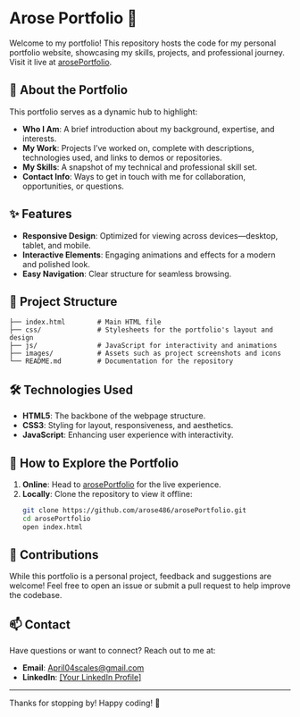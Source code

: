# Arose Portfolio 🌟  
Welcome to my portfolio! This repository hosts the code for my personal portfolio website, showcasing my skills, projects, and professional journey. Visit it live at [arosePortfolio](https://arose486.github.io/arosePortfolio/).  

## 🚀 About the Portfolio  
This portfolio serves as a dynamic hub to highlight:  
- **Who I Am**: A brief introduction about my background, expertise, and interests.  
- **My Work**: Projects I’ve worked on, complete with descriptions, technologies used, and links to demos or repositories.  
- **My Skills**: A snapshot of my technical and professional skill set.  
- **Contact Info**: Ways to get in touch with me for collaboration, opportunities, or questions.  

## ✨ Features  
- **Responsive Design**: Optimized for viewing across devices—desktop, tablet, and mobile.  
- **Interactive Elements**: Engaging animations and effects for a modern and polished look.  
- **Easy Navigation**: Clear structure for seamless browsing.  

## 📂 Project Structure  
```plaintext  
├── index.html        # Main HTML file  
├── css/              # Stylesheets for the portfolio's layout and design  
├── js/               # JavaScript for interactivity and animations  
├── images/           # Assets such as project screenshots and icons  
└── README.md         # Documentation for the repository  
```  

## 🛠️ Technologies Used  
- **HTML5**: The backbone of the webpage structure.  
- **CSS3**: Styling for layout, responsiveness, and aesthetics.  
- **JavaScript**: Enhancing user experience with interactivity.  

## 🌟 How to Explore the Portfolio  
1. **Online**: Head to [arosePortfolio](https://arose486.github.io/arosePortfolio/) for the live experience.  
2. **Locally**: Clone the repository to view it offline:  
   ```bash  
   git clone https://github.com/arose486/arosePortfolio.git  
   cd arosePortfolio  
   open index.html  
   ```  
## 🤝 Contributions  
While this portfolio is a personal project, feedback and suggestions are welcome! Feel free to open an issue or submit a pull request to help improve the codebase.  

## 📫 Contact  
Have questions or want to connect? Reach out to me at:  
- **Email**: April04scales@gmail.com  
- **LinkedIn**: [[Your LinkedIn Profile] ](https://www.linkedin.com/in/april04scales/) 
---

Thanks for stopping by! Happy coding! 🚀  


<!---
arose486/arose486 is a ✨ special ✨ repository because its `README.md` (this file) appears on your GitHub profile.
You can click the Preview link to take a look at your changes.
--->
